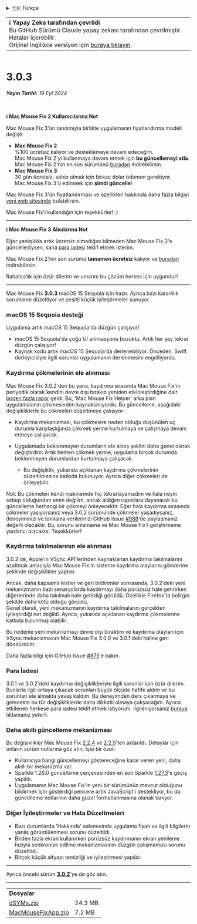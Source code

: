 <details>
<summary>🇹🇷 Türkçe</summary>

[🇬🇧 English (GitHub)](https://github.com/noah-nuebling/mac-mouse-fix/releases/tag/3.0.3)\
[🇦🇩 Català](https://redirect.macmousefix.com/?target=mmf-release&tag=3.0.3&locale=ca)\
[🇩🇪 Deutsch](https://redirect.macmousefix.com/?target=mmf-release&tag=3.0.3&locale=de)\
[🇪🇸 Español](https://redirect.macmousefix.com/?target=mmf-release&tag=3.0.3&locale=es)\
[🇫🇷 Français](https://redirect.macmousefix.com/?target=mmf-release&tag=3.0.3&locale=fr)\
[🇮🇩 Indonesia](https://redirect.macmousefix.com/?target=mmf-release&tag=3.0.3&locale=id)\
[🇮🇹 Italiano](https://redirect.macmousefix.com/?target=mmf-release&tag=3.0.3&locale=it)\
[🇭🇺 Magyar](https://redirect.macmousefix.com/?target=mmf-release&tag=3.0.3&locale=hu)\
[🇳🇱 Nederlands](https://redirect.macmousefix.com/?target=mmf-release&tag=3.0.3&locale=nl)\
[🇵🇱 Polski](https://redirect.macmousefix.com/?target=mmf-release&tag=3.0.3&locale=pl)\
[🇧🇷 Português (Brasil)](https://redirect.macmousefix.com/?target=mmf-release&tag=3.0.3&locale=pt-BR)\
[🇵🇹 Português (Portugal)](https://redirect.macmousefix.com/?target=mmf-release&tag=3.0.3&locale=pt-PT)\
[🇷🇴 Română](https://redirect.macmousefix.com/?target=mmf-release&tag=3.0.3&locale=ro)\
[🇸🇪 Svenska](https://redirect.macmousefix.com/?target=mmf-release&tag=3.0.3&locale=sv)\
[🇻🇳 Tiếng Việt](https://redirect.macmousefix.com/?target=mmf-release&tag=3.0.3&locale=vi)\
**🇹🇷 Türkçe**\
[🇨🇿 Čeština](https://redirect.macmousefix.com/?target=mmf-release&tag=3.0.3&locale=cs)\
[🇬🇷 Ελληνικά](https://redirect.macmousefix.com/?target=mmf-release&tag=3.0.3&locale=el)\
[🇷🇺 Русский](https://redirect.macmousefix.com/?target=mmf-release&tag=3.0.3&locale=ru)\
[🇺🇦 Українська](https://redirect.macmousefix.com/?target=mmf-release&tag=3.0.3&locale=uk)\
[🇮🇱 עברית](https://redirect.macmousefix.com/?target=mmf-release&tag=3.0.3&locale=he)\
[🇸🇦 العربية](https://redirect.macmousefix.com/?target=mmf-release&tag=3.0.3&locale=ar)\
[🇮🇳 हिन्दी](https://redirect.macmousefix.com/?target=mmf-release&tag=3.0.3&locale=hi)\
[🇹🇭 ไทย](https://redirect.macmousefix.com/?target=mmf-release&tag=3.0.3&locale=th)\
[🇨🇳 中文 (简体)](https://redirect.macmousefix.com/?target=mmf-release&tag=3.0.3&locale=zh-Hans)\
[🇨🇳 中文 (繁體)](https://redirect.macmousefix.com/?target=mmf-release&tag=3.0.3&locale=zh-Hant)\
[🇭🇰 中文（香港)](https://redirect.macmousefix.com/?target=mmf-release&tag=3.0.3&locale=zh-HK)\
[🇯🇵 日本語](https://redirect.macmousefix.com/?target=mmf-release&tag=3.0.3&locale=ja)\
[🇰🇷 한국어](https://redirect.macmousefix.com/?target=mmf-release&tag=3.0.3&locale=ko)\
[Help translate Mac Mouse Fix to different languages!](https://github.com/noah-nuebling/mac-mouse-fix/discussions/731)
</details>
<table align=><td>
<b>ℹ️ Yapay Zeka tarafından çevrildi</b><br>
Bu GitHub Sürümü Claude yapay zekası tarafından çevrilmiştir. Hatalar içerebilir.<br>
Orijinal İngilizce versiyon için <a href="https://github.com/noah-nuebling/mac-mouse-fix/releases/tag/3.0.3">buraya tıklayın</a>.
</td></table>

<table></table>

# 3.0.3
***Yayın Tarihi:** 19 Eyl 2024*

<br>

**ℹ️ Mac Mouse Fix 2 Kullanıcılarına Not**

Mac Mouse Fix 3'ün tanıtımıyla birlikte uygulamanın fiyatlandırma modeli değişti:

- **Mac Mouse Fix 2**\
%100 ücretsiz kalıyor ve desteklemeye devam edeceğim.\
Mac Mouse Fix 2'yi kullanmaya devam etmek için **bu güncellemeyi atla**. Mac Mouse Fix 2'nin en son sürümünü [buradan](https://redirect.macmousefix.com/?target=mmf2-latest&locale=tr) indirebilirsin.
- **Mac Mouse Fix 3**\
30 gün ücretsiz, sahip olmak için birkaç dolar ödemen gerekiyor.\
Mac Mouse Fix 3'ü edinmek için **şimdi güncelle**!

Mac Mouse Fix 3'ün fiyatlandırması ve özellikleri hakkında daha fazla bilgiyi [yeni web sitesinde](https://macmousefix.com/) bulabilirsin.

Mac Mouse Fix'i kullandığın için teşekkürler! :)

---

**ℹ️ Mac Mouse Fix 3 Alıcılarına Not**

Eğer yanlışlıkla artık ücretsiz olmadığını bilmeden Mac Mouse Fix 3'e güncellediysen, sana [para iadesi](https://redirect.macmousefix.com/?target=mmf-apply-for-refund&locale=tr) teklif etmek isterim.

Mac Mouse Fix 2'nin son sürümü **tamamen ücretsiz** kalıyor ve [buradan](https://redirect.macmousefix.com/?target=mmf2-latest&locale=tr) indirebilirsin.

Rahatsızlık için özür dilerim ve umarım bu çözüm herkes için uygundur!

---

Mac Mouse Fix **3.0.3** macOS 15 Sequoia için hazır. Ayrıca bazı kararlılık sorunlarını düzeltiyor ve çeşitli küçük iyileştirmeler sunuyor.

### macOS 15 Sequoia desteği

Uygulama artık macOS 15 Sequoia'da düzgün çalışıyor!

- macOS 15 Sequoia'da çoğu UI animasyonu bozuktu. Artık her şey tekrar düzgün çalışıyor!
- Kaynak kodu artık macOS 15 Sequoia'da derlenebiliyor. Önceden, Swift derleyicisiyle ilgili sorunlar uygulamanın derlenmesini engelliyordu.

### Kaydırma çökmelerinin ele alınması

Mac Mouse Fix 3.0.2'den bu yana, kaydırma sırasında Mac Mouse Fix'in periyodik olarak kendini devre dışı bırakıp yeniden etkinleştirdiğine dair [birden fazla rapor](https://github.com/noah-nuebling/mac-mouse-fix/issues/988) geldi. Bu, 'Mac Mouse Fix Helper' arka plan uygulamasının çökmesinden kaynaklanıyordu. Bu güncelleme, aşağıdaki değişikliklerle bu çökmeleri düzeltmeye çalışıyor:

- Kaydırma mekanizması, bu çökmelere neden olduğu düşünülen uç durumla karşılaştığında çökmek yerine kurtulmaya ve çalışmaya devam etmeye çalışacak.
- Uygulamada beklenmeyen durumların ele alınış şeklini daha genel olarak değiştirdim: Artık hemen çökmek yerine, uygulama birçok durumda beklenmeyen durumlardan kurtulmaya çalışacak.

    - Bu değişiklik, yukarıda açıklanan kaydırma çökmelerinin düzeltilmesine katkıda bulunuyor. Ayrıca diğer çökmeleri de önleyebilir.

Not: Bu çökmeleri kendi makinemde hiç tekrarlayamadım ve hala neyin sebep olduğundan emin değilim, ancak aldığım raporlara dayanarak bu güncelleme herhangi bir çökmeyi önleyecektir. Eğer hala kaydırma sırasında çökmeler yaşıyorsanız veya 3.0.2 sürümünde çökmeler yaşadıysanız, deneyiminizi ve tanılama verilerinizi GitHub Issue [#988](https://github.com/noah-nuebling/mac-mouse-fix/issues/988)'de paylaşmanız değerli olacaktır. Bu, sorunu anlamama ve Mac Mouse Fix'i geliştirmeme yardımcı olacaktır. Teşekkürler!

### Kaydırma takılmalarının ele alınması

3.0.2'de, Apple'ın VSync API'lerinden kaynaklanan kaydırma takılmalarını azaltmak amacıyla Mac Mouse Fix'in sisteme kaydırma olaylarını gönderme şeklinde değişiklikler yaptım.

Ancak, daha kapsamlı testler ve geri bildirimler sonrasında, 3.0.2'deki yeni mekanizmanın bazı senaryolarda kaydırmayı daha pürüzsüz hale getirirken diğerlerinde daha takılmalı hale getirdiği görüldü. Özellikle Firefox'ta belirgin şekilde daha kötü olduğu görüldü.\
Genel olarak, yeni mekanizmanın kaydırma takılmalarını gerçekten iyileştirdiği net değildi. Ayrıca, yukarıda açıklanan kaydırma çökmelerine katkıda bulunmuş olabilir.

Bu nedenle yeni mekanizmayı devre dışı bıraktım ve kaydırma olayları için VSync mekanizmasını Mac Mouse Fix 3.0.0 ve 3.0.1'deki haline geri döndürdüm.

Daha fazla bilgi için GitHub Issue [#875](https://github.com/noah-nuebling/mac-mouse-fix/issues/875)'e bakın.

### Para İadesi

3.0.1 ve 3.0.2'deki kaydırma değişiklikleriyle ilgili sorunlar için özür dilerim. Bunlarla ilgili ortaya çıkacak sorunları büyük ölçüde hafife aldım ve bu sorunları ele almakta yavaş kaldım. Bu deneyimden ders çıkarmaya ve gelecekte bu tür değişikliklerde daha dikkatli olmaya çalışacağım. Ayrıca etkilenen herkese para iadesi teklif etmek istiyorum. İlgileniyorsanız [buraya](https://redirect.macmousefix.com/?target=mmf-apply-for-refund&locale=tr) tıklamanız yeterli.

### Daha akıllı güncelleme mekanizması

Bu değişiklikler Mac Mouse Fix [2.2.4](https://redirect.macmousefix.com/?target=mmf-release&tag=2.2.4&locale=tr) ve [2.2.5](https://redirect.macmousefix.com/?target=mmf-release&tag=2.2.5&locale=tr)'ten aktarıldı. Detaylar için onların sürüm notlarına göz atın. İşte bir özet:

- Kullanıcıya hangi güncellemeyi göstereceğine karar veren yeni, daha akıllı bir mekanizma var.
- Sparkle 1.26.0 güncelleme çerçevesinden en son Sparkle [1.27.3](https://github.com/sparkle-project/Sparkle/releases/tag/1.27.3)'e geçiş yapıldı.
- Uygulamanın Mac Mouse Fix'in yeni bir sürümünün mevcut olduğunu bildirmek için gösterdiği pencere artık JavaScript'i destekliyor, bu da güncelleme notlarının daha güzel formatlanmasına olanak tanıyor.

### Diğer İyileştirmeler ve Hata Düzeltmeleri

- Bazı durumlarda 'Hakkında' sekmesinde uygulama fiyatı ve ilgili bilgilerin yanlış görüntülenmesi sorunu düzeltildi.
- Birden fazla ekran kullanırken pürüzsüz kaydırmanın ekran yenileme hızıyla senkronize edilme mekanizmasının düzgün çalışmaması sorunu düzeltildi.
- Birçok küçük altyapı temizliği ve iyileştirmesi yapıldı.

---

Ayrıca önceki sürüm [**3.0.2**](https://redirect.macmousefix.com/?target=mmf-release&tag=3.0.2&locale=tr)'ye de göz atın.

---

<table align="start">
<tr>
    <td colspan=2>
        <b>Dosyalar</b>
    </td>
</tr>
<tr>
    <td><a href="https://github.com/noah-nuebling/mac-mouse-fix/releases/download/3.0.3/dSYMs.zip">dSYMs.zip</a></td>
    <td>24.3 MB</td>
</tr>
<tr>
    <td><a href="https://github.com/noah-nuebling/mac-mouse-fix/releases/download/3.0.3/MacMouseFixApp.zip">MacMouseFixApp.zip</a></td>
    <td>7.2 MB</td>
</tr>
</table>